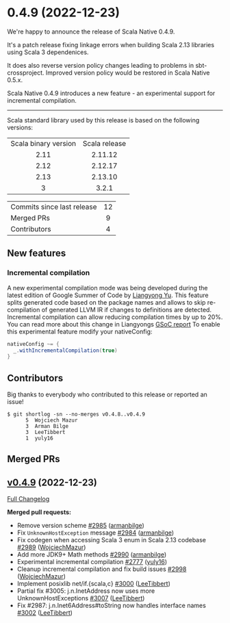 
# 0.4.9 (2022-12-23)

We're happy to announce the release of Scala Native 0.4.9. 

It's a patch release fixing linkage errors when building Scala 2.13 libraries using Scala 3 dependenices.

It does also reverse version policy changes leading to problems in sbt-crossproject. Improved version policy would be restored in Scala Native 0.5.x. 

Scala Native 0.4.9 introduces a new feature - an experimental support for incremental compilation.

***

Scala standard library used by this release is based on the following versions:
<table>
<tbody>
  <tr>
    <td>Scala binary version</td>
    <td>Scala release</td>
  </tr>
  <tr>
    <td align="center">2.11</td>
    <td align="center">2.11.12</td>
  </tr>
  <tr>
    <td align="center">2.12</td>
    <td align="center">2.12.17</td>
  </tr>
  <tr>
    <td align="center">2.13</td>
    <td align="center">2.13.10</td>
  </tr>
  <tr>
    <td align="center">3</td>
    <td align="center">3.2.1</td>
  </tr>
</tbody>
</table>

<table>
<tbody>
  <tr>
    <td>Commits since last release</td>
    <td align="center">12</td>
  </tr>
  <tr>
    <td>Merged PRs</td>
    <td align="center">9</td>
  </tr>
    <tr>
    <td>Contributors</td>
    <td align="center">4</td>
  </tr>
</tbody>
</table>

## New features

### Incremental compilation
A new experimental compilation mode was being developed during the latest edition of Google Summer of Code by [Liangyong Yu](https://github.com/yuly16).
This feature splits generated code based on the package names and allows to skip re-compilation of generated LLVM IR if changes to definitions are detected. 
Incremental compilation can allow reducing compilation times by up to 20%. You can read more about this change in Liangyongs [GSoC report](https://github.com/yuly16/Scala-Native-GSoC-Report#3-incremental-compilation) 
To enable this experimental feature modify your nativeConfig:
```scala
nativeConfig ~= {
  _.withIncrementalCompilation(true)
}
```


## Contributors

Big thanks to everybody who contributed to this release or reported an issue!

```
$ git shortlog -sn --no-merges v0.4.8..v0.4.9
      5  Wojciech Mazur
      3  Arman Bilge
      3  LeeTibbert
      1  yuly16
```

## Merged PRs

## [v0.4.9](https://github.com/scala-native/scala-native/tree/v0.4.9) (2022-12-23)

[Full Changelog](https://github.com/scala-native/scala-native/compare/v0.4.8...v0.4.9)

**Merged pull requests:**

- Remove version scheme
  [\#2985](https://github.com/scala-native/scala-native/pull/2985)
  ([armanbilge](https://github.com/armanbilge))
- Fix `UnknownHostException` message
  [\#2984](https://github.com/scala-native/scala-native/pull/2984)
  ([armanbilge](https://github.com/armanbilge))
- Fix codegen when accessing Scala 3 enum in Scala 2.13 codebase
  [\#2989](https://github.com/scala-native/scala-native/pull/2989)
  ([WojciechMazur](https://github.com/WojciechMazur))
- Add more JDK9+ Math methods
  [\#2990](https://github.com/scala-native/scala-native/pull/2990)
  ([armanbilge](https://github.com/armanbilge))
- Experimental incremental compilation
  [\#2777](https://github.com/scala-native/scala-native/pull/2777)
  ([yuly16](https://github.com/yuly16))
- Cleanup incremental compilation and fix build issues
  [\#2998](https://github.com/scala-native/scala-native/pull/2998)
  ([WojciechMazur](https://github.com/WojciechMazur))
- Implement posixlib net/if.{scala,c}
  [\#3000](https://github.com/scala-native/scala-native/pull/3000)
  ([LeeTibbert](https://github.com/LeeTibbert))
- Partial fix #3005: j.n.InetAddress now uses more UnknownHostExceptions
  [\#3007](https://github.com/scala-native/scala-native/pull/3007)
  ([LeeTibbert](https://github.com/LeeTibbert))
- Fix #2987: j.n.Inet6Address#toString now handles interface names
  [\#3002](https://github.com/scala-native/scala-native/pull/3002)
  ([LeeTibbert](https://github.com/LeeTibbert))
